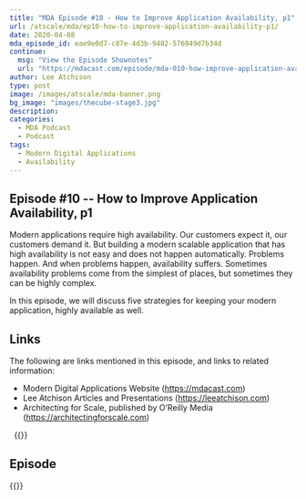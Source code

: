 ```yaml
---
title: "MDA Episode #10 - How to Improve Application Availability, p1"
url: /atscale/mda/ep10-how-to-improve-application-availability-p1/
date: 2020-04-08
mda_episode_id: eae9e0d7-c87e-4d3b-9482-576949d7b34d
continue:
  msg: "View the Episode Shownotes"
  url: "https://mdacast.com/episode/mda-010-how-improve-application-availability-p1"
author: Lee Atchison
type: post
image: /images/atscale/mda-banner.png
bg_image: "images/thecube-stage3.jpg"
description: 
categories:
  - MDA Podcast
  - Podcast
tags:
  - Modern Digital Applications
  - Availability
---
```


## Episode #10 -- How to Improve Application Availability, p1

Modern applications require high availability. Our customers expect it, our customers demand it. But building a modern scalable application that has high availability is not easy and does not happen automatically. Problems happen. And when problems happen, availability suffers. Sometimes availability problems come from the simplest of places, but sometimes they can be highly complex.

In this episode, we will discuss five strategies for keeping your modern application, highly available as well.

## Links

The following are links mentioned in this episode, and links to related information:

* Modern Digital Applications Website (https://mdacast.com)
* Lee Atchison Articles and Presentations (https://leeatchison.com)
* Architecting for Scale, published by O’Reilly Media (https://architectingforscale.com)

&nbsp;
{{<mdasubscribe>}}

## Episode

{{<captivate>}}

